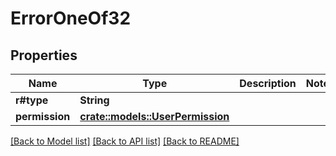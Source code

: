 # ErrorOneOf32

## Properties

Name | Type | Description | Notes
------------ | ------------- | ------------- | -------------
**r#type** | **String** |  | 
**permission** | [**crate::models::UserPermission**](UserPermission.md) |  | 

[[Back to Model list]](../README.md#documentation-for-models) [[Back to API list]](../README.md#documentation-for-api-endpoints) [[Back to README]](../README.md)


